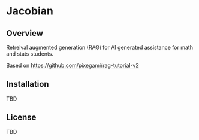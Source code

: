 # Jacobian

## Overview
Retreival augmented generation (RAG) for AI generated assistance for math and stats students.

Based on https://github.com/pixegami/rag-tutorial-v2

## Installation
TBD

## License
TBD

